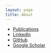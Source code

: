```yaml
---
layout: page
title: About
---
```


- [Publications][pub]
- [LinkedIn][li]
- [GitHub][gh]
- [Google Scholar][sch]


[li]:       https://www.linkedin.com/in/claudiodavidlopez
[gh]:       https://github.com/claudiodavidlopez
[pub]:      ./publications
[sch]:      https://scholar.google.com/citations?user=97UKMtQAAAAJ&hl=en
